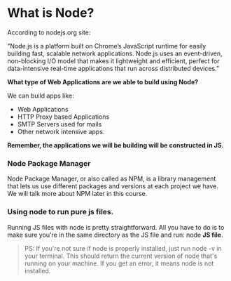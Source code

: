 What is Node?
====
According to nodejs.org site:

“Node.js is a platform built on Chrome’s JavaScript runtime for easily building fast, scalable network applications. Node.js uses an event-driven, non-blocking I/O model that makes it lightweight and efficient, perfect for data-intensive real-time applications that run across distributed devices.” 

**What type of Web Applications are we able to build using Node?**

We can build apps like: 
+ Web Applications 
+ HTTP Proxy based Applications
+ SMTP Servers used for mails
+ Other network intensive apps.

__Remember, the applications we will be building will be constructed in JS.__

### Node Package Manager

Node Package Manager, or also called as NPM, is a library management that lets us use different packages and versions at each project we have. We will talk more about NPM later in this course.

### Using node to run pure js files.

Running JS files with node is pretty straightforward. All you have to do is to make sure you're in the same directory as the JS file and run: node __JS file__.

> PS: If you're not sure if node is properly installed, just run node -v in your terminal. This should return the current version of node that's running on your machine. If you get an error, it means node is not installed.